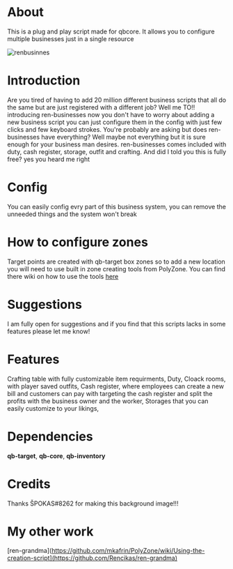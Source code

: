 # About 
 This is a plug and play script made for qbcore. It allows you to configure multiple businesses just in a single resource

![renbusinnes](https://user-images.githubusercontent.com/85559163/198835306-a319679d-ed28-4c0d-b258-592757325dd1.png)

# Introduction
Are you tired of having to add 20 million different business scripts that all do the same but are just registered with a different job?  Well me TO!! introducing ren-businesses now you don't have to worry about adding a new business script you can just configure them in the config with just few clicks and few keyboard strokes. You're probably are asking but does ren-businesses have everything? Well maybe not everything but it is sure enough for your business man desires. ren-businesses comes included with duty, cash register, storage, outfit and crafting. And did I told you this is fully free? yes you heard me right

# Config
You can easily config evry part of this business system, you can remove the unneeded things and the system won't break

# How to configure zones
 Target points are created with qb-target box zones so to add a new location you will need to use built in zone creating tools from PolyZone. You can find there wiki on how to use the tools [here](https://github.com/mkafrin/PolyZone/wiki/Using-the-creation-script) 
 
 # Suggestions
I am fully open for suggestions and if you find that this scripts lacks in some features please let me know!
 
 # Features
Crafting table with fully customizable item requirments,
Duty,
Cloack rooms, with player saved outfits,
Cash register, where employees can create a new bill and customers can pay with targeting the cash register and split the profits with the business owner and the worker,
Storages that you can easily customize to your likings,
 
 # Dependencies
  **qb-target**,
  **qb-core**,
  **qb-inventory**
  
 # Credits
 Thanks ŠPOKAS#8262 for making this background image!!!
# My other work
[ren-grandma](https://github.com/mkafrin/PolyZone/wiki/Using-the-creation-script](https://github.com/Rencikas/ren-grandma)
